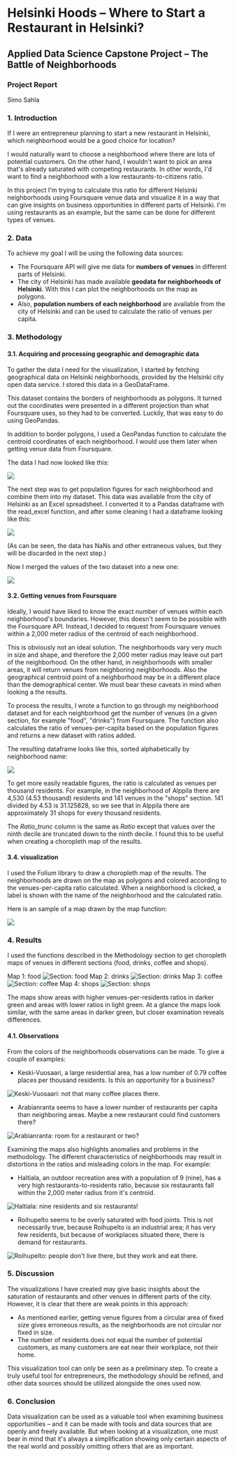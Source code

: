 # Helsinki Hoods – Where to Start a Restaurant in Helsinki?
## Applied Data Science Capstone Project – The Battle of Neighborhoods
### Project Report
 
Simo Sahla


### 1. Introduction
If I were an entrepreneur planning to start a new restaurant in Helsinki, which neighborhood would be a good choice for location? 

I would naturally want to choose a neighborhood where there are lots of potential customers. On the other hand, I wouldn't want to pick an area that's already saturated with competing restaurants. In other words, I'd want to find a neighborhood with a low restaurants-to-citizens ratio.

In this project I'm trying to calculate this ratio for different Helsinki neighborhoods using Foursquare venue data and visualize it in a way that can give insights on business opportunities in different parts of Helsinki. I'm using restaurants as an example, but the same can be done for different types of venues.

### 2. Data
To achieve my goal I will be using the following data sources: 
- The Foursquare API will give me data for **numbers of venues** in different parts of Helsinki.
- The city of Helsinki has made available **geodata for neighborhoods of Helsinki**. With this I can plot the neighborhoods on the map as polygons.
- Also, **population numbers of each neighborhood** are available from the city of Helsinki and can be used to calculate the ratio of venues per capita.

### 3. Methodology
#### 3.1. Acquiring and processing geographic and demographic data

To gather the data I need for the visualization, I started by fetching geographical data on Helsinki neighborhoods, provided by the Helsinki city open data service. I stored this data in a GeoDataFrame.

This dataset contains the borders of neighborhoods as polygons. It turned out the coordinates were presented in a different projection than what Foursquare uses, so they had to be converted. Luckily, that was easy to do using GeoPandas.

In addition to border polygons, I used a GeoPandas function to calculate the centroid coordinates of each neighborhood. I would use them later when getting venue data from Foursquare.

The data I had now looked like this:

![](pics/01_geodata.png)

The next step was to get population figures for each neighborhood and combine them into my dataset. This data was available from the city of Helsinki as an Excel spreadsheet. I converted it to a Pandas dataframe with the read_excel function, and after some cleaning I had a dataframe looking like this:

![](pics/02_popdata.png)

(As can be seen, the data has NaNs and other extraneous values, but they will be discarded in the next step.)

Now I merged the values of the two dataset into a new one:

![](pics/03_geo_pop_data.png)


#### 3.2. Getting venues from Foursquare

Ideally, I would have liked to know the exact number of venues within each neighborhood's boundaries. However, this doesn't seem to be possible with the Foursquare API. Instead, I decided to  request from Foursquare venues within a 2,000 meter radius of the centroid of each neighborhood. 

This is obviously not an ideal solution. The neighborhoods vary very much in size and shape, and therefore the 2,000 meter radius may leave out part of the neighborhood. On the other hand, in neighborhoods with smaller areas, it will return venues from neighboring neighborhoods. Also the geographical centroid point of a neighborhood may be in a different place than the demographical center. We must bear these caveats in mind when looking a the results.

To process the results, I wrote a function to go through my neighborhood dataset and for each neighborhood get the number of venues (in a given section, for example "food", "drinks") from Foursquare. The function also calculates the ratio of venues-per-capita based on the population figures and returns a new dataset with ratios added. 

The resulting dataframe looks like this, sorted alphabetically by neighborhood name:

![](pics/04_ratios_data.png)

To get more easily readable figures, the ratio is calculated as venues per thousand residents. For example, in the neighborhood of Alppila there are 4,530 (4.53 thousand) residents and 141 venues in the "shops" section. 141 divided by 4.53 is 31.125828, so we see that in Alppila there are approximately 31 shops for every thousand residents.

The _Ratio_trunc_ column is the same as _Ratio_ except that values over the ninth decile are truncated down to the ninth decile. I found this to be useful when creating a choropleth map of the results.

#### 3.4. visualization

I used the Folium library to draw a choropleth map of the results. The neighborhoods are drawn on the map as polygons and colored according to the venues-per-capita ratio calculated. When a neighborhood is clicked, a label is shown with the name of the neighborhood and the calculated ratio. 

Here is an sample of a map drawn by the map function:

![](pics/05_map.png)

### 4. Results

I used the functions described in the Methodology section to get choropleth maps of venues in different sections (food, drinks, coffee and shops).

Map 1: food
![Section: food](pics/11_map_food_2.png)
Map 2: drinks
![Section: drinks](pics/12_map_drinks_2.png)
Map 3: coffee
![Section: coffee](pics/13_map_coffee_2.png)
Map 4: shops
![Section: shops](pics/14_map_shops_2.png)

The maps show areas with higher venues-per-residents ratios in darker green and areas with lower ratios in light green. At a glance the maps look similar, with the same areas in darker green, but closer examination reveals differences.

#### 4.1. Observations
From the colors of the neighborhoods observations can be made. To give a couple of examples:

- Keski-Vuosaari, a large residential area, has a low number of 0.79 coffee places per thousand residents. Is this an opportunity for a business?  

![Keski-Vuosaari: not that many coffee places there.](pics/21_obs_keski-vuosaari.png)

- Arabianranta seems to have a lower number of restaurants per capita than neighboring areas. Maybe a new restaurant could find customers there?

![Arabianranta: room for a restaurant or two?](pics/22_obs_arabia.png)

Examining the maps also highlights anomalies and problems in the methodology. The different characteristics of neighborhoods may result in distortions in the ratios and misleading colors in the map. For example: 

- Haltiala, an outdoor recreation area with a population of 9 (nine), has a very high restaurants-to-residents ratio, because six restaurants fall within the 2,000 meter radius from it's centroid.

![Haltiala: nine residents and six restaurants!](pics/23_obs_haltiala.png)

- Roihupelto seems to be overly saturated with food joints. This is not necessarily true, because Roihupelto is an industrial area; it has very few residents, but because of workplaces situated there, there is demand for restaurants.

![Roihupelto: people don't live there, but they work and eat there.](pics/24_obs_roihupelto.png)

### 5. Discussion

The visualizations I have created may give basic insights about the saturation of restaurants and other venues in different parts of the city. However, it is clear that there are weak points in this approach:

- As mentioned earlier, getting venue figures from a circular area of fixed size gives erroneous results, as the neighborhoods are not circular nor fixed in size.
- The number of residents does not equal the number of potential customers, as many customers are eat near their workplace, not their home.

This visualization tool can only be seen as a preliminary step. To create a truly useful tool for entrepreneurs, the methodology should be refined, and other data sources should be utilized alongside the ones used now.

### 6. Conclusion

Data visualization can be used as a valuable tool when examining business opportunities – and it can be made with tools and data sources that are openly and freely available. But when looking at a visualization, one must bear in mind that it's always a simplification showing only certain aspects of the real world and possibly omitting others that are as important. 
